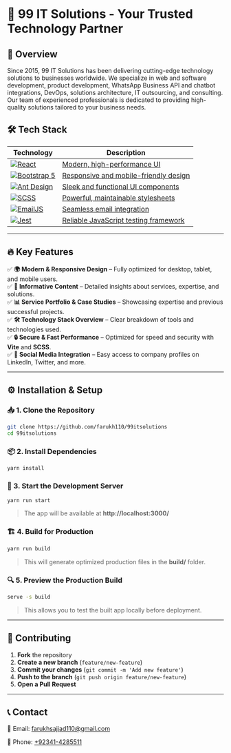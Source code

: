 # 🛒 99 IT Solutions - Your Trusted Technology Partner  

## 🚀 Overview  
Since 2015, 99 IT Solutions has been delivering cutting-edge technology solutions to businesses worldwide. We specialize in web and software development, product development, WhatsApp Business API and chatbot integrations, DevOps, solutions architecture, IT outsourcing, and consulting. Our team of experienced professionals is dedicated to providing high-quality solutions tailored to your business needs.

## 🛠️ Tech Stack  

| Technology | Description |
|------------|-------------|
| [![React](https://img.shields.io/badge/React-18-blue?logo=react&logoColor=white)](https://react.dev/) | [Modern, high-performance UI](https://react.dev/) |
| [![Bootstrap 5](https://img.shields.io/badge/Bootstrap-5-blueviolet?logo=bootstrap&logoColor=white)](https://getbootstrap.com/) | [Responsive and mobile-friendly design](https://getbootstrap.com/) |
| [![Ant Design](https://img.shields.io/badge/Ant%20Design-UI%20Components-1890ff?logo=ant-design&logoColor=white)](https://ant.design/) | [Sleek and functional UI components](https://ant.design/) |
| [![SCSS](https://img.shields.io/badge/SCSS-Styling-cc6699?logo=sass&logoColor=white)](https://sass-lang.com/) | [Powerful, maintainable stylesheets](https://sass-lang.com/) |
| [![EmailJS](https://img.shields.io/badge/EmailJS-Email%20Service-ff6c37?logo=maildotru&logoColor=white)](https://www.emailjs.com/) | [Seamless email integration](https://www.emailjs.com/) |
| [![Jest](https://img.shields.io/badge/Jest-Testing-C21325?logo=jest&logoColor=white)](https://jestjs.io/) | [Reliable JavaScript testing framework](https://jestjs.io/) |


---

## 🔥 Key Features  

✅ **🌍 Modern & Responsive Design** – Fully optimized for desktop, tablet, and mobile users.  
✅ **📖 Informative Content** – Detailed insights about services, expertise, and solutions.  
✅ **📊 Service Portfolio & Case Studies** – Showcasing expertise and previous successful projects.  
✅ **🛠️ Technology Stack Overview** – Clear breakdown of tools and technologies used.  
✅ **🔒 Secure & Fast Performance** – Optimized for speed and security with **Vite** and **SCSS**.  
✅ **📱 Social Media Integration** – Easy access to company profiles on LinkedIn, Twitter, and more.  

---

## ⚙️ Installation & Setup  

### 📥 1. Clone the Repository  
```sh
git clone https://github.com/farukh110/99itsolutions
cd 99itsolutions
```

### 📦 2. Install Dependencies  
```sh
yarn install
```

### 🚀 3. Start the Development Server  
```sh
yarn run start
```
> The app will be available at **http://localhost:3000/**  

### 🏗️ 4. Build for Production  
```sh
yarn run build
```
> This will generate optimized production files in the **build/** folder.  

### 🔍 5. Preview the Production Build  
```sh
serve -s build
```
> This allows you to test the built app locally before deployment.  

---

## 🤝 Contributing  
1. **Fork** the repository  
2. **Create a new branch** (`feature/new-feature`)  
3. **Commit your changes** (`git commit -m 'Add new feature'`)  
4. **Push to the branch** (`git push origin feature/new-feature`)  
5. **Open a Pull Request**  

---

## 📞 Contact  
📧 Email: [farukhsajjad110@gmail.com](mailto:farukhsajjad110@gmail.com)  
<!-- 🌐 Website: [www.pnfpapers.com](https://www.pnfpapers.com)  -->
📱 Phone: [+92341-4285511](tel:+923414285511)